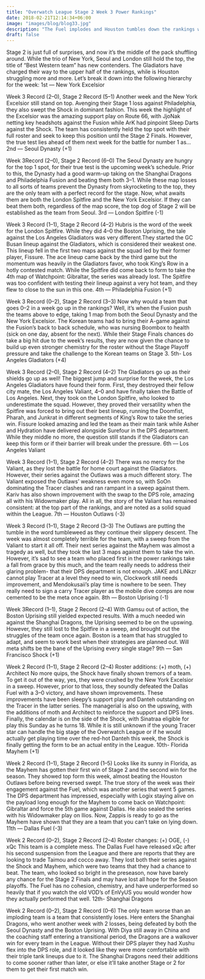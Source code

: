 ```yaml
---
title: "Overwatch League Stage 2 Week 3 Power Rankings"
date: 2018-02-21T12:14:34+06:00
image: "images/blog/blog33.jpg"
description: "The Fuel implodes and Houston tumbles down the rankings while the LA Gladiators get a huge thumbs up."
draft: false
---
```


Stage 2 is just full of surprises, and now it’s the middle of the pack shuffling around. While the trio of New York, Seoul and London still hold the top, the title of “Best Western team” has new contenders. The Gladiators have charged their way to the upper half of the rankings, while is Houston struggling more and more. Let’s break it down into the following hierarchy for the week:
1st — New York Excelsior

Week 3 Record (2–0), Stage 2 Record (5–1)
Another week and the New York Excelsior still stand on top. Avenging their Stage 1 loss against Philadelphia, they also swept the Shock in dominant fashion. This week the highlight of the Excelsior was the amazing support play on Route 66, with JjoNak netting key headshots against the Fusion while ArK had pinpoint Sleep Darts against the Shock. The team has consistently held the top spot with their full roster and seek to keep this position until the Stage 2 Finals. However, the true test lies ahead of them next week for the battle for number 1 as…
2nd — Seoul Dynasty (+1)

Week 3Record (2–0), Stage 2 Record (6–0)
The Seoul Dynasty are hungry for the top 1 spot, for their true test is the upcoming week’s schedule. Prior to this, the Dynasty had a good warm-up taking on the Shanghai Dragons and Philadelphia Fusion and beating them both 3–1. While these map losses to all sorts of teams prevent the Dynasty from skyrocketing to the top, they are the only team with a perfect record for the stage. Now, what awaits them are both the London Spitfire and the New York Excelsior. If they can beat them both, regardless of the map score, the top dog of Stage 2 will be established as the team from Seoul.
3rd — London Spitfire (-1)

Week 3 Record (1–1), Stage 2 Record (4–2)
Hubris is the word of the week for the London Spitfire. While they did 4–0 the Boston Uprising, the tale against the Los Angeles Gladiators was very different.They started the GC Busan lineup against the Gladiators, which is considered their weakest one. This lineup fell in the first two maps against the squad led by their former player, Fissure. The ace lineup came back by the third game but the momentum was heavily in the Gladiators favor, who took King’s Row in a hotly contested match. While the Spitfire did come back to form to take the 4th map of Watchpoint: Gibraltar, the series was already lost. The Spitfire was too confident with testing their lineup against a very hot team, and they flew to close to the sun in this one.
4th — Philadelphia Fusion (+1)

Week 3 Record (0–2), Stage 2 Record (3–3)
Now why would a team that goes 0–2 in a week go up in the rankings? Well, it’s when the Fusion push the teams above to edge, taking 1 map from both the Seoul Dynasty and the New York Excelsior. The Korean teams had to bring their A-game against the Fusion’s back to back schedule, who was nursing Boombox to health (sick on one day, absent for the next). While their Stage Finals chances do take a big hit due to the week’s results, they are now given the chance to build up even stronger chemistry for the roster without the Stage Playoff pressure and take the challenge to the Korean teams on Stage 3.
5th- Los Angeles Gladiators (+4)

Week 3 Record (2–0), Stage 2 Record (4–2)
The Gladiators go up as their shields go up as well! The biggest jump and surprise for the week, the Los Angeles Gladiators have found their form. First, they destroyed their fellow city mate, the Los Angeles Valiant, 4–0 and have finally taken the Battle of Los Angeles. Next, they took on the London Spitfire, who looked to underestimate the squad. However, they proved their versatility when the Spitfire was forced to bring out their best lineup, running the Doomfist, Pharah, and Junkrat in different segments of King’s Row to take the series win. Fissure looked amazing and led the team as their main tank while Asher and Hydration have delivered alongside Surefour in the DPS department. While they middle no more, the question still stands if the Gladiators can keep this form or if their barrier will break under the pressure.
6th — Los Angeles Valiant

Week 3 Record (1–1), Stage 2 Record (4–2)
There was no mercy for the Valiant, as they lost the battle for home court against the Gladiators. However, their series against the Outlaws was a much different story. The Valiant exposed the Outlaws’ weakness even more so, with SoOn dominating the Tracer clashes and ran rampant in a sweep against them. Kariv has also shown improvement with the swap to the DPS role, amazing all with his Widowmaker play. All in all, the story of the Valiant has remained consistent: at the top part of the rankings, and are noted as a solid squad within the League.
7th — Houston Outlaws (-3)

Week 3 Record (1–1), Stage 2 Record (3–3)
The Outlaws are putting the tumble in the word tumbleweed as they continue their slippery descent. The week was almost completely terrible for the team, with a sweep from the Valiant to start it all off. Their next series against the Mayhem was almost a tragedy as well, but they took the last 3 maps against them to take the win. However, it’s sad to see a team who placed first in the power rankings take a fall from grace by this much, and the team really needs to address their glaring problem- that their DPS department is not enough. JAKE and LiNkzr cannot play Tracer at a level they need to win, Clockwork still needs improvement, and Mendokusaii’s play time is nowhere to be seen. They really need to sign a carry Tracer player as the mobile dive comps are now cemented to be the meta once again.
8th — Boston Uprising (-1)

Week 3Record (1–1), Stage 2 Record (2–4)
With Gamsu out of action, the Boston Uprising still yielded expected results. With a much needed win against the Shanghai Dragons, the Uprising seemed to be on the upswing. However, they still lost to the Spitfire in a sweep, and brought out the struggles of the team once again. Boston is a team that has struggled to adapt, and seem to work best when their strategies are planned out. Will meta shifts be the bane of the Uprising every single stage?
9th — San Francisco Shock (+1)

Week 2 Record (1–1), Stage 2 Record (2–4)
Roster additions: (+) moth, (+) Architect
No more quips, the Shock have finally shown tremors of a team. To get it out of the way, yes, they were crushed by the New York Excelsior in a sweep. However, prior to that loss, they soundly defeated the Dallas Fuel with a 3–0 victory, and have shown improvements. These improvements have been sleepy’s support play and Danteh outstanding on the Tracer in the latter series. The managerial is also on the upswing, with the additions of moth and Architect to reinforce the support and DPS lines. Finally, the calendar is on the side of the Shock, with Sinatraa eligible for play this Sunday as he turns 18. While it is still unknown if the young Tracer star can handle the big stage of the Overwatch League or if he would actually get playing time over the red-hot Danteh this week, the Shock is finally getting the form to be an actual entity in the League.
10th- Florida Mayhem (+1)

Week 2 Record (1–1), Stage 2 Record (1–5)
Looks like its sunny in Florida, as the Mayhem has gotten their first win of Stage 2 and the second win for the season. They showed top form this week, almost beating the Houston Outlaws before being reversed swept. The true story of the week was their engagement against the Fuel, which was another series that went 5 games. The DPS department has impressed, especially with Logix staying alive on the payload long enough for the Mayhem to come back on Watchpoint: Gibraltar and force the 5th game against Dallas. He also sealed the series with his Widowmaker play on Ilios. Now, Zappis is ready to go as the Mayhem have shown that they are a team that you can’t take on lying down.
11th — Dallas Fuel (-3)

Week 2 Record (0–2), Stage 2 Record (2–4)
Roster changes: (+) OGE, (-) xQc
This team is a complete mess. The Dallas Fuel have released xQc after his second suspension from the League and there are reports that they are looking to trade Taimou and cocco away. They lost both their series against the Shock and Mayhem, which were two teams that they had a chance to beat. The team, who looked so bright in the preseason, now have barely any chance for the Stage 2 Finals and may have lost all hope for the Season playoffs. The Fuel has no cohesion, chemistry, and have underperformed so heavily that if you watch the old VOD’s of EnVyUS you would wonder how they actually performed that well.
12th- Shanghai Dragons

Week 2 Record (0–2), Stage 2 Record (0–6)
The only team worse than an imploding team is a team that consistently loses. Here enters the Shanghai Dragons, who went another week with 2 losses, being defeated by both the Seoul Dynasty and the Boston Uprising. With Diya still away in China and the coaching staff entering a transitional period, the Dragons are a walkover win for every team in the League. Without their DPS player they had Xushu flex into the DPS role, and it looked like they were more comfortable with their triple tank lineups due to it. The Shanghai Dragons need their additions to come sooner rather than later, or else it’ll take another Stage or 2 for them to get their first match win.
